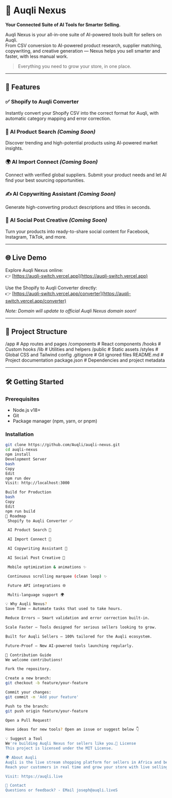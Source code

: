 # 🚀 Auqli Nexus

**Your Connected Suite of AI Tools for Smarter Selling.**

Auqli Nexus is your all-in-one suite of AI-powered tools built for sellers on Auqli.  
From CSV conversion to AI-powered product research, supplier matching, copywriting, and creative generation — Nexus helps you sell smarter and faster, with less manual work.

> Everything you need to grow your store, in one place.

---

## 🌟 Features

### ✅ Shopify to Auqli Converter
Instantly convert your Shopify CSV into the correct format for Auqli, with automatic category mapping and error correction.

### 🚀 AI Product Search *(Coming Soon)*
Discover trending and high-potential products using AI-powered market insights.

### 🌍 AI Import Connect *(Coming Soon)*
Connect with verified global suppliers. Submit your product needs and let AI find your best sourcing opportunities.

### ✍️ AI Copywriting Assistant *(Coming Soon)*
Generate high-converting product descriptions and titles in seconds.

### 📣 AI Social Post Creative *(Coming Soon)*
Turn your products into ready-to-share social content for Facebook, Instagram, TikTok, and more.

---

## 🌐 Live Demo

Explore Auqli Nexus online:  
👉 [https://auqli-switch.vercel.app](https://auqli-switch.vercel.app)

Use the Shopify to Auqli Converter directly:  
👉 [https://auqli-switch.vercel.app/converter](https://auqli-switch.vercel.app/converter)

*Note: Domain will update to official Auqli Nexus domain soon!*

---

## 📂 Project Structure

/app # App routes and pages /components # React components /hooks # Custom hooks /lib # Utilities and helpers /public # Static assets /styles # Global CSS and Tailwind config .gitignore # Git ignored files README.md # Project documentation package.json # Dependencies and project metadata


---

## 🛠️ Getting Started

### Prerequisites

- Node.js v18+
- Git
- Package manager (npm, yarn, or pnpm)

### Installation

```bash
git clone https://github.com/Auqli/auqli-nexus.git
cd auqli-nexus
npm install
Development Server
bash
Copy
Edit
npm run dev
Visit: http://localhost:3000

Build for Production
bash
Copy
Edit
npm run build
🧭 Roadmap
 Shopify to Auqli Converter ✅

 AI Product Search 🚧

 AI Import Connect 🚧

 AI Copywriting Assistant 🚧

 AI Social Post Creative 🚧

 Mobile optimization & animations ✨

 Continuous scrolling marquee (clean loop) ✨

 Future API integrations 🌐

 Multi-language support 🌍

💡 Why Auqli Nexus?
Save Time — Automate tasks that used to take hours.

Reduce Errors — Smart validation and error correction built-in.

Scale Faster — Tools designed for serious sellers looking to grow.

Built for Auqli Sellers — 100% tailored for the Auqli ecosystem.

Future-Proof — New AI-powered tools launching regularly.

🧩 Contribution Guide
We welcome contributions!

Fork the repository.

Create a new branch:
git checkout -b feature/your-feature

Commit your changes:
git commit -m 'Add your feature'

Push to the branch:
git push origin feature/your-feature

Open a Pull Request!

Have ideas for new tools? Open an issue or suggest below 👇

💡 Suggest a Tool
We're building Auqli Nexus for sellers like you.📄 License
This project is licensed under the MIT License.

🌍 About Auqli
Auqli is the live stream shopping platform for sellers in Africa and beyond.
Reach your customers in real time and grow your store with live selling.

Visit: https://auqli.live

📣 Contact
Questions or feedback? - EMail joseph@auqli.liveS